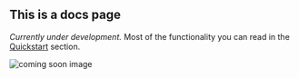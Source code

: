 ## This is a docs page

_Currently under development._ 
Most of the functionality you can read in the [Quickstart](./index.md) section.

![coming soon image](https://media.giphy.com/media/26BRLGB7eWATEI1Ik/giphy.gif)